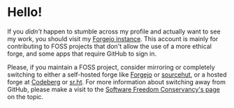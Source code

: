 # Hello!
If you *didn't* happen to stumble across my profile and actually want to see my
work, you should visit my [Forgejo instance](https://git.amesite.me/daniel).
This account is mainly for contributing to FOSS projects that don't allow the
use of a more ethical forge, and some apps that require GitHub to sign in.

Please, if you maintain a FOSS project, consider mirroring or completely
switching to either a self-hosted forge like [Forgejo](https://forgejo.org/)
or [sourcehut](https://sourcehut.org/), or a hosted forge at
[Codeberg](https://codeberg.org/) or [sr.ht](https://sr.ht/). For more
information about switching away from GitHub, please make a visit to the
[Software Freedom Conservancy's page](https://sfconservancy.org/GiveUpGitHub/)
on the topic.

